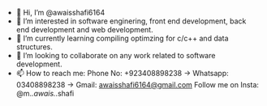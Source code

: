 - 👋 Hi, I’m @awaisshafi6164
- 👀 I’m interested in software enginering, front end development, back end development and web development.
- 🌱 I’m currently learning compiling optimzing for c/c++ and data structures. 
- 💞️ I’m looking to collaborate on any work related to software development. 
- 📫 How to reach me: Phone No: +923408898238 -> Whatsapp: 03408898238 -> Gmail: awaisshafi6164@gmail.com
Follow me on Insta: @m._.awais._.shafi


<!---
awaisshafi6164/awaisshafi6164 is a ✨ special ✨ repository because its `README.md` (this file) appears on your GitHub profile.
You can click the Preview link to take a look at your changes.
--->
